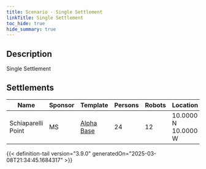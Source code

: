 ```yaml
---
title: Scenario - Single Settlement
linkTitle: Single Settlement
toc_hide: true
hide_summary: true
---
```

<!-- This is generated by the MarsSim HelpGenertor, do not edit. -->

## Description
Single Settlement

## Settlements

|Name|Sponsor|Template|Persons|Robots|Location|Crew|
|---|---|---|---|---|---|---|
|Schiaparelli Point|MS|[Alpha Base](/docs/definitions/settlement/alpha-base)|24|12|10.0000 N 10.0000 W|[Founders](/docs/definitions/crew/founders)|






{{< definition-tail version="3.9.0" generatedOn="2025-03-08T21:34:45.1684317" >}}

